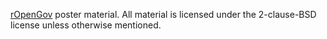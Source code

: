 [rOpenGov](http://ropengov.github.io) poster material. All material is
licensed under the 2-clause-BSD license unless otherwise mentioned.
